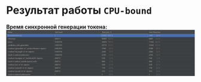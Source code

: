 # Результат работы `CPU-bound`

**Время синхронной генерации токена:**
![тут скрин](money_sync_time.png)
